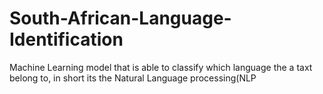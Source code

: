 # South-African-Language-Identification
Machine Learning model that is able to classify which language the a taxt belong to, in short its the Natural Language processing(NLP
